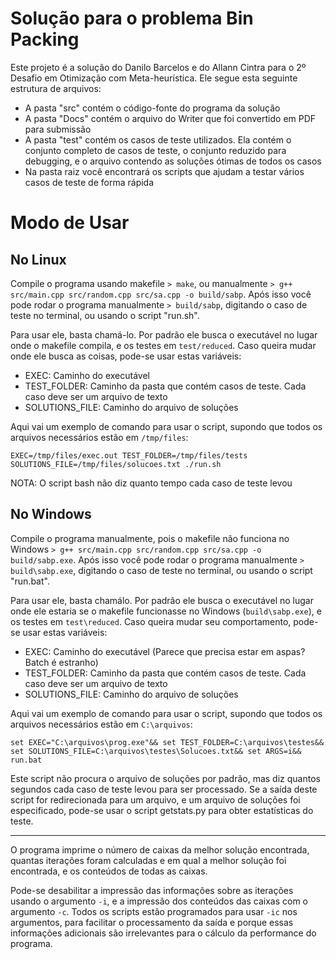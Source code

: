 # Solução para o problema Bin Packing

Este projeto é a solução do Danilo Barcelos e do Allann Cintra para o 2º Desafio em Otimização com Meta-heurística. Ele segue esta seguinte estrutura de arquivos:

- A pasta "src" contém o código-fonte do programa da solução
- A pasta "Docs" contém o arquivo do Writer que foi convertido em PDF para submissão
- A pasta "test" contém os casos de teste utilizados. Ela contém o conjunto completo de casos de teste, o conjunto reduzido para debugging, e o arquivo contendo as soluções ótimas de todos os casos
- Na pasta raiz você encontrará os scripts que ajudam a testar vários casos de teste de forma rápida

# Modo de Usar

## No Linux

Compile o programa usando makefile `> make`, ou manualmente `> g++ src/main.cpp src/random.cpp src/sa.cpp -o build/sabp`. Após isso você pode rodar o programa manualmente `> build/sabp`, digitando o caso de teste no terminal, ou usando o script "run.sh".

Para usar ele, basta chamá-lo. Por padrão ele busca o executável no lugar onde o makefile compila, e os testes em `test/reduced`. Caso queira mudar onde ele busca as coisas, pode-se usar estas variáveis:

- EXEC: Caminho do executável
- TEST_FOLDER: Caminho da pasta que contém casos de teste. Cada caso deve ser um arquivo de texto
- SOLUTIONS_FILE: Caminho do arquivo de soluções

Aqui vai um exemplo de comando para usar o script, supondo que todos os arquivos necessários estão em `/tmp/files`:

`EXEC=/tmp/files/exec.out TEST_FOLDER=/tmp/files/tests SOLUTIONS_FILE=/tmp/files/solucoes.txt ./run.sh`

NOTA: O script bash não diz quanto tempo cada caso de teste levou

## No Windows

Compile o programa manualmente, pois o makefile não funciona no Windows `> g++ src/main.cpp src/random.cpp src/sa.cpp -o build/sabp.exe`. Após isso você pode rodar o programa manualmente `> build\sabp.exe`, digitando o caso de teste no terminal, ou usando o script "run.bat".

Para usar ele, basta chamálo. Por padrão ele busca o executável no lugar onde ele estaria se o makefile funcionasse no Windows (`build\sabp.exe`), e os testes em `test\reduced`. Caso queira mudar seu comportamento, pode-se usar estas variáveis:

- EXEC: Caminho do executável (Parece que precisa estar em aspas? Batch é estranho)
- TEST_FOLDER: Caminho da pasta que contém casos de teste. Cada caso deve ser um arquivo de texto
- SOLUTIONS_FILE: Caminho do arquivo de soluções

Aqui vai um exemplo de comando para usar o script, supondo que todos os arquivos necessários estão em `C:\arquivos`:

`set EXEC="C:\arquivos\prog.exe"&& set TEST_FOLDER=C:\arquivos\testes&& set SOLUTIONS_FILE=C:\arquivos\testes\Solucoes.txt&& set ARGS=i&& run.bat`

Este script não procura o arquivo de soluções por padrão, mas diz quantos segundos cada caso de teste levou para ser processado. Se a saída deste script for redirecionada para um arquivo, e um arquivo de soluções foi especificado, pode-se usar o script getstats.py para obter estatísticas do teste.

***

O programa imprime o número de caixas da melhor solução encontrada, quantas iterações foram calculadas e em qual a melhor solução foi encontrada, e os conteúdos de todas as caixas.

Pode-se desabilitar a impressão das informações sobre as iterações usando o argumento `-i`, e a impressão dos conteúdos das caixas com o argumento `-c`. Todos os scripts estão programados para usar `-ic` nos argumentos, para facilitar o processamento da saída e porque essas informações adicionais são irrelevantes para o cálculo da performance do programa.